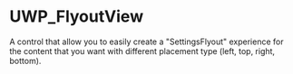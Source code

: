 # UWP_FlyoutView
A control that allow you to easily create a "SettingsFlyout" experience for the content that you want with different placement type (left, top, right, bottom).
